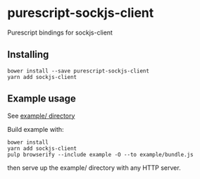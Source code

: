 # purescript-sockjs-client
Purescript bindings for sockjs-client

## Installing
```
bower install --save purescript-sockjs-client
yarn add sockjs-client
```

## Example usage
See [example/ directory](https://github.com/FruitieX/purescript-sockjs-client/tree/master/example)

Build example with:

```
bower install
yarn add sockjs-client
pulp browserify --include example -O --to example/bundle.js
```

then serve up the example/ directory with any HTTP server.
